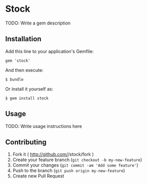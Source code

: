 # Stock

TODO: Write a gem description

## Installation

Add this line to your application's Gemfile:

    gem 'stock'

And then execute:

    $ bundle

Or install it yourself as:

    $ gem install stock

## Usage

TODO: Write usage instructions here

## Contributing

1. Fork it ( http://github.com/<my-github-username>/stock/fork )
2. Create your feature branch (`git checkout -b my-new-feature`)
3. Commit your changes (`git commit -am 'Add some feature'`)
4. Push to the branch (`git push origin my-new-feature`)
5. Create new Pull Request
